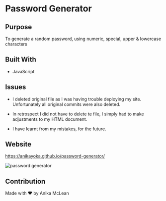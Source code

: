 # Password Generator

## Purpose
To generate a random password, using numeric, special, upper & lowercase characters

## Built With
* JavaScript

## Issues
* I deleted original file as I was having trouble deploying my site. Unfortunately all original commits were also deleted. 

* In retrospect I did not have to delete te file, I simply had to make adjustments to my HTML document.

* I have learnt from my mistakes, for the future.


## Website
https://anikayoka.github.io/password-generator/

![password generator](https://user-images.githubusercontent.com/88905488/157567703-cbac4fee-50ef-4404-a2b1-204acca25cd7.png)


## Contribution
Made with ❤️ by Anika McLean 
